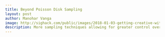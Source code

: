 ```yaml
---
title: Beyond Poisson Disk Sampling
layout: post
author: Manohar Vanga
image: http://sighack.com/public/images/2018-01-03-getting-creative-with-perlin-noise-fields/example-4.png
description: More sampling techniques allowing for greater control over point placement.
---
```

